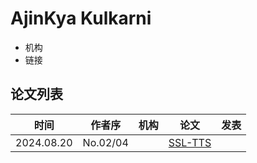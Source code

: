 # AjinKya Kulkarni


- 机构
- 链接

## 论文列表

| 时间 | 作者序 | 机构 | 论文 | 发表 |
|:-:|:-:|---|---|---|
| 2024.08.20 | No.02/04 | | [SSL-TTS](../Models/E2E/2024.08.20_SSL-TTS.md) |